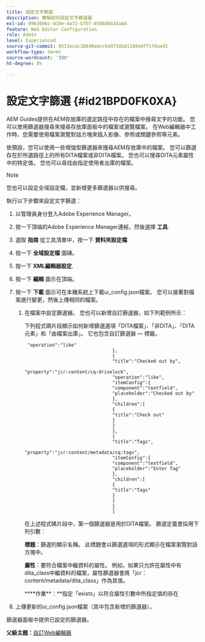 ```yaml
---
title: 設定文字篩選
description: 瞭解如何設定文字篩選器
exl-id: 0963606c-010e-4a72-b7bf-850b86b34a84
feature: Web Editor Configuration
role: Admin
level: Experienced
source-git-commit: 0513ecac38840a4cc649758bd1180edff1f8aed1
workflow-type: tm+mt
source-wordcount: '389'
ht-degree: 0%

---
```


# 設定文字篩選 {#id21BPD0FK0XA}

AEM Guides提供在AEM存放庫的選定路徑中存在的檔案中搜尋文字的功能。 您可以使用篩選器搜尋來搜尋存放庫面板中的檔案或瀏覽檔案。 在Web編輯器中工作時，您需要使用檔案瀏覽對話方塊來插入影像、參照或關鍵參照等元素。

依預設，您可以使用一些增強型篩選器來搜尋AEM存放庫中的檔案。 您可以篩選存在於所選路徑上的所有DITA檔案或非DITA檔案。 您也可以搜尋DITA元素屬性中的特定值。 您也可以尋找由指定使用者出庫的檔案。

>[!NOTE]
>
> 您也可以設定全域設定檔，並新增更多篩選器以供搜尋。

執行以下步驟來設定文字篩選：

1. 以管理員身分登入Adobe Experience Manager。
1. 按一下頂端的Adobe Experience Manager連結，然後選擇 **工具**.
1. 選取 **指南** 從工具清單中，按一下 **資料夾設定檔**.
1. 按一下 **全域設定檔** 圖磚。
1. 按一下 **XML編輯器設定**.
1. 按一下 **編輯** 圖示在頂端。
1. 按一下 **下載** 圖示可在本機系統上下載ui\_config.json檔案。 您可以接著對檔案進行變更，然後上傳相同的檔案。
   1. 在檔案中設定篩選器。 您也可以新增自訂篩選器，如下列範例所示：

      下列程式碼片段顯示如何新增篩選選項「DITA檔案」、「非DITA」、「DITA元素」和「由檔案出庫」。 它也包含自訂篩選器 — 標籤。

      ```
       "operation":"like"
                                      },
                                      {
                                      "title":"Checked out by",
                                      "property":"jcr:content/cq:drivelock",
                                      "operation":"like",
                                      "itemConfig":{
                                      "component":"textfield",
                                      "placeholder":"Checked out by"
                                      },
                                      "children":[
                                      {
                                      "title":"Check out"
                                      }
                                      ]
                                      },
                                      {
                                      "title":"Tags",
                                      "property":"jcr:content/metadata/cq:tags",
                                      "itemConfig":{
                                      "component":"textfield",
                                      "placeholder":"Enter Tag"
                                      },
                                      "children":[
                                      {
                                      "title":"Tags"
                                      }
                                      ]
                                      }
                                      ]
      ```

      在上述程式碼片段中，第一個篩選器是用於DITA檔案。 篩選定義會採用下列引數：

      ****標題****：篩選的顯示名稱。 此標題會以篩選選項的形式顯示在檔案瀏覽對話方塊中。

      ****屬性****：要符合檔案中繼資料的屬性。 例如，如果只允許在屬性中有dita\_class中繼資料的檔案，屬性篩選器會將「jcr：content/metadata/dita\_class」作為其值。

      ****作業&#x200B;**：**指定「exists」以符合屬性引數中所指定值的存在

1. 上傳更新的ui\_config.json檔案（其中包含新增的篩選器）。

篩選器面板中提供已設定的篩選器。

**父級主題：**[&#x200B;自訂Web編輯器](conf-web-editor.md)

